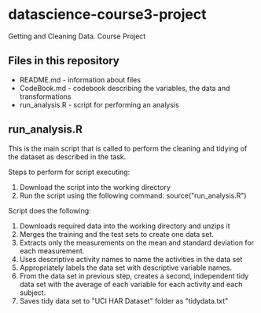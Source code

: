 # datascience-course3-project
Getting and Cleaning Data. Course Project

## Files in this repository

- README.md - information about files 
- CodeBook.md - codebook describing the variables, the data and transformations
- run_analysis.R - script for performing an analysis



## run_analysis.R

This is the main script that is called to perform the cleaning and tidying of the dataset as described in the task. 

Steps to perform for script executing:
1. Download the script into the working directory
2. Run the script using the following command: source("run_analysis.R")

Script does the following:
1. Downloads required data into the working directory and unzips it
2. Merges the training and the test sets to create one data set.
3. Extracts only the measurements on the mean and standard deviation for each measurement.
4. Uses descriptive activity names to name the activities in the data set
5. Appropriately labels the data set with descriptive variable names.
6. From the data set in previous step, creates a second, independent tidy data set with the average of each variable for each activity and each subject.
7. Saves tidy data set to "UCI HAR Dataset" folder as "tidydata.txt"
